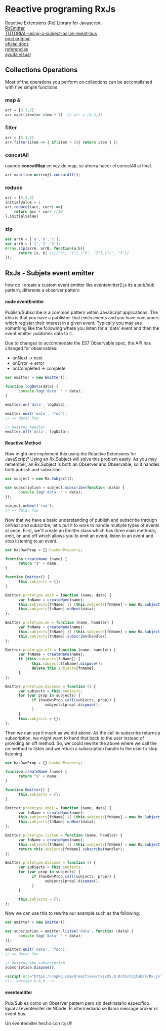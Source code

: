 # Reactive programing RxJs

Reactive Extensions (Rx) Library for Javascript.  
[RxEmitter](https://github.com/a-jie/RxEmitter)  
[TUTORIAL-using-a-subject-as-an-event-bus](https://egghead.io/lessons/rxjs-using-a-subject-as-an-event-bus)  
[post original](https://github.com/Reactive-Extensions/RxJS/blob/master/doc/howdoi/eventemitter.md)  
[oficial docs](http://reactivex.io/rxjs/manual/overview.html#introduction)  
[referencias](https://www.learnrxjs.io/)  
[ayuda visual](https://rxmarbles.com/)  

## Collections Operations 
Most of the operations you perform on collections can be accomplished with five simple functions

### map & 
```javascript
arr = [3,3,2]
arr.map((item)=> item + 1)  // arr = [4,4,3]
```
### filter
```javascript
arr = [3,3,2]
arr.filter(item => { if(item > 2){ return item } })
```
### concatAll
usando **concatMap** en vez de map, se ahorra hacer el concatAll al final.
```javascript
arr.map(item =>item}).concatAll();
```
### reduce
```javascript
arr = [3,3,3]
initialValue = 1
arr.reduce((acc, curr) =>{
	return acc + curr //10
},initialValue)
```
### zip
```javascript
var arrA = ['a','b','c'];
var arrB = ['1','2','3'];
Array.zip(arrA, arrB, function(a,b){
      return [a, b] //[["a", "1"],["b", "2"],["c", "3"]]
});
```




## RxJs - Subjets event emitter
how do I create a custom event emitter like eventemitter2.js
its a pub/sub pattern, diferente a observer pattern

#### node eventEmitter

Publish/Subscribe is a common pattern within JavaScript applications. The idea is that you have a publisher that emits events and you have consumers which register their interest in a given event. Typically you may see something like the following where you listen for a 'data' event and then the event emitter publishes data to it.


Due to changes to accommodate the ES7 Observable spec, the API has changed for observables:

- onNext -> next
- onError -> error
- onCompleted -> complete


```javascript 
var emitter = new Emitter();

function logData(data) {
      console.log('data: ' + data);
}

emitter.on('data', logData);

emitter.emit('data', 'foo');
// => data: foo

// Destroy handler
emitter.off('data', logData);
```

#### Reactive Method

How might one implement this using the Reactive Extensions for JavaScript? Using an Rx.Subject will solve this problem easily. As you may remember, an Rx.Subject is both an Observer and Observable, so it handles both publish and subscribe.

```javascript 
var subject = new Rx.Subject();

var subscription = subject.subscribe(function (data) {
      console.log('data: ' + data);
});

subject.onNext('foo');
// => data: foo
```

Now that we have a basic understanding of publish and subscribe through onNext and subscribe, let's put it to work to handle multiple types of events at once. First, we'll create an Emitter class which has three main methods, emit, on and off which allows you to emit an event, listen to an event and stop listening to an event.

```javascript 
var hasOwnProp = {}.hasOwnProperty;

function createName (name) {
      return "$" + name;
}

function Emitter() {
      this.subjects = {};
}

Emitter.prototype.emit = function (name, data) {
      var fnName = createName(name);
      this.subjects[fnName] || (this.subjects[fnName] = new Rx.Subject());
      this.subjects[fnName].onNext(data);
};

Emitter.prototype.on = function (name, handler) {
      var fnName = createName(name);
      this.subjects[fnName] || (this.subjects[fnName] = new Rx.Subject());
      this.subjects[fnName].subscribe(handler);
};

Emitter.prototype.off = function (name, handler) {
      var fnName = createName(name);
      if (this.subjects[fnName]) {
            this.subjects[fnName].dispose();
            delete this.subjects[fnName];
      }
};

Emitter.prototype.dispose = function () {
      var subjects = this.subjects;
      for (var prop in subjects) {
            if (hasOwnProp.call(subjects, prop)) {
                  subjects[prop].dispose();
            }
      }
      this.subjects = {};
};
```

Then we can use it much as we did above. As the call to subscribe returns a subscription, we might want to hand that back to the user instead of providing an off method. So, we could rewrite the above where we call the on method to listen and we return a subscription handle to the user to stop listening.

```javascript 
var hasOwnProp = {}.hasOwnProperty;

function createName (name) {
      return "$" + name;
}

function Emitter() {
      this.subjects = {};
}

Emitter.prototype.emit = function (name, data) {
      var fnName = createName(name);
      this.subjects[fnName] || (this.subjects[fnName] = new Rx.Subject());
      this.subjects[fnName].onNext(data);
};

Emitter.prototype.listen = function (name, handler) {
      var fnName = createName(name);
      this.subjects[fnName] || (this.subjects[fnName] = new Rx.Subject());
      return this.subjects[fnName].subscribe(handler);
};

Emitter.prototype.dispose = function () {
      var subjects = this.subjects;
      for (var prop in subjects) {
            if (hasOwnProp.call(subjects, prop)) {
                  subjects[prop].dispose();
            }
      }

      this.subjects = {};
};
```

Now we can use this to rewrite our example such as the following:

```javascript 
var emitter = new Emitter();

var subcription = emitter.listen('data', function (data) {
      console.log('data: ' + data);
});

emitter.emit('data', 'foo');
// => data: foo

// Destroy the subscription
subscription.dispose();
```

```HTML
<script src="https://unpkg.com/@reactivex/rxjs@5.0.0/dist/global/Rx.js"></script>
<!-- version 5.0.0 -->
```

#### eventemitter

Pub/Sub es como un Observer pattern pero sin destinatario específico.
Igual al  eventemiter de N0ode. El intermediario se llama message broker or event bus. 

Un eventemiiter hecho con rxjs!!!

